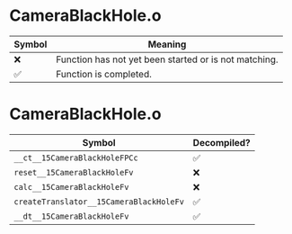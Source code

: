 # CameraBlackHole.o
| Symbol | Meaning 
| ------------- | ------------- 
| :x: | Function has not yet been started or is not matching. 
| :white_check_mark: | Function is completed. 


# CameraBlackHole.o
| Symbol | Decompiled? |
| ------------- | ------------- |
| `__ct__15CameraBlackHoleFPCc` | :white_check_mark: |
| `reset__15CameraBlackHoleFv` | :x: |
| `calc__15CameraBlackHoleFv` | :x: |
| `createTranslator__15CameraBlackHoleFv` | :white_check_mark: |
| `__dt__15CameraBlackHoleFv` | :white_check_mark: |
